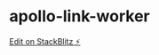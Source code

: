 # apollo-link-worker

[Edit on StackBlitz ⚡️](https://stackblitz.com/edit/webpack-webpack-js-org-zuv8pa)
